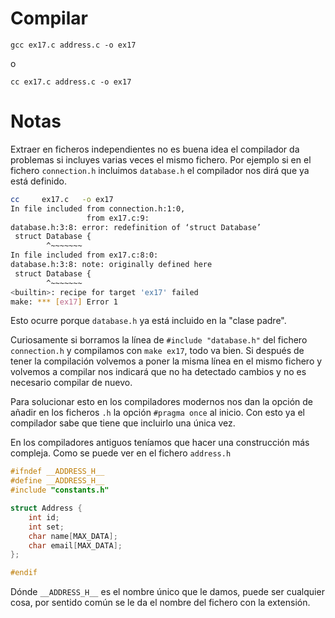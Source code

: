 # Compilar

`gcc ex17.c address.c -o ex17`

o

`cc ex17.c address.c -o ex17`

# Notas

Extraer en ficheros independientes no es buena idea el compilador da problemas si
incluyes varias veces el mismo fichero. Por ejemplo si en el fichero `connection.h`
incluimos `database.h`  el compilador nos dirá que ya está definido.

```bash
cc     ex17.c   -o ex17
In file included from connection.h:1:0,
                 from ex17.c:9:
database.h:3:8: error: redefinition of ‘struct Database’
 struct Database {
        ^~~~~~~~
In file included from ex17.c:8:0:
database.h:3:8: note: originally defined here
 struct Database {
        ^~~~~~~~
<builtin>: recipe for target 'ex17' failed
make: *** [ex17] Error 1
```

Esto ocurre porque `database.h` ya está incluido en la "clase padre".

Curiosamente si borramos la línea de `#include "database.h"` del fichero `connection.h`
y compilamos con `make ex17`, todo va bien. Si después de tener la compilación
volvemos a poner la misma línea en el mismo fichero y volvemos a compilar nos
indicará que no ha detectado cambios y no es necesario compilar de nuevo. 

Para solucionar esto en los compiladores modernos nos dan la opción de añadir en
los ficheros `.h` la opción `#pragma once` al inicio. Con esto ya el compilador
sabe que tiene que incluirlo una única vez.

En los compiladores antiguos teníamos que hacer una construcción más compleja. 
Como se puede ver en el fichero `address.h`

```c
#ifndef __ADDRESS_H__
#define __ADDRESS_H__
#include "constants.h"

struct Address {
    int id;
    int set;
    char name[MAX_DATA];
    char email[MAX_DATA];
};

#endif
```

Dónde `__ADDRESS_H__` es el nombre único que le damos, puede ser cualquier cosa,
por sentido común se le da el nombre del fichero con la extensión.
